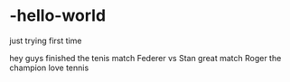 # -hello-world
just trying first time

hey guys finished the tenis match Federer vs Stan
great match Roger the champion
love tennis 
